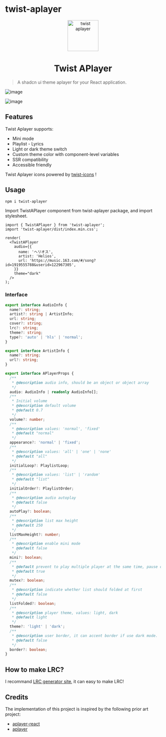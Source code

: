 # twist-aplayer

<p align="center">
<img src="https://assets.razzh.cn/aplayer/aplayer.svg" alt="twist aplayer" width="100">
</p>
<h1 align="center">Twist APlayer</h1>

> A shadcn ui theme aplayer for your React application.

![image](https://assets.razzh.cn/aplayer/aplayer-light.png)

![image](https://assets.razzh.cn/aplayer/aplayer-dark.png)

## Features

Twist Aplayer supports:
- Mini mode
- Playlist - Lyrics
- Light or dark theme switch
- Custom theme color with component-level variables
- SSR compatibility
- Accessible friendly

Twist Aplayer icons powered by [twist-icons](https://github.com/twist-space/twist-icons) !

## Usage

```bash
npm i twist-aplayer
```

Import TwistAPlayer component from twist-aplayer package, and import stylesheet.

```tsx
import { TwistAPlayer } from 'twist-aplayer';
import 'twist-aplayer/dist/index.min.css';

render(
  <TwistAPlayer
    audio={{
      name: 'ヘリオス',
      artist: 'Helios',
      url: 'https://music.163.com/#/song?id=1919555788&userid=122967305',
    }}
    theme="dark"
  />
);
```

### Interface

```ts
export interface AudioInfo {
  name?: string;
  artist?: string | ArtistInfo;
  url: string;
  cover?: string;
  lrc?: string;
  theme?: string;
  type?: 'auto' | 'hls' | 'normal';
}

export interface ArtistInfo {
  name?: string;
  url?: string;
}

export interface APlayerProps {
  /**
   * @description audio info, should be an object or object array
   */
  audio: AudioInfo | readonly AudioInfo[];
  /**
   * Initial volume
   * @description default volume
   * @default 0.7
   */
  volume?: number;
  /**
   * @description values: 'normal', 'fixed'
   * @default "normal"
   */
  appearance?: 'normal' | 'fixed';
  /**
   * @description values: 'all' | 'one' | 'none'
   * @default "all"
   */
  initialLoop?: PlaylistLoop;
  /**
   * @description values: 'list' | 'random'
   * @default "list"
   */
  initialOrder?: PlaylistOrder;
  /**
   * @description audio autoplay
   * @default false
   */
  autoPlay?: boolean;
  /**
   * @description list max height
   * @default 250
   */
  listMaxHeight?: number;
  /**
   * @description enable mini mode
   * @default false
   */
  mini?: boolean;
  /**
   * @default prevent to play multiple player at the same time, pause other players when this player start play
   * @default true
   */
  mutex?: boolean;
  /**
   * @description indicate whether list should folded at first
   * @default false
   */
  listFolded?: boolean;
  /**
   * @description player theme, values: light, dark
   * @default light
   */
  theme?: 'light' | 'dark';
  /**
   * @description user border, it can accent border if use dark mode.
   * @default false
   */
  border?: boolean;
}
```

## How to make LRC?
I recommand [LRC generator site](https://www.lrcgenerator.com/), it can easy to make LRC!

## Credits

The implementation of this project is inspired by the following prior art project:
- [aplayer-react](https://github.com/SevenOutman/aplayer-react)
- [aplayer](https://github.com/DIYgod/APlayer)
